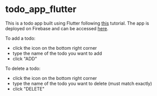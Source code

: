 # todo_app_flutter

This is a todo app built using Flutter following [this](https://www.section.io/engineering-education/how-to-build-a-flutter-todo-app/) tutorial. The app is deployed on Firebase and can be accessed [here](https://todoapp-flutter-70edd.web.app/#/).

To add a todo:
* click the icon on the bottom right corner
* type the name of the todo you want to add
* click "ADD"

To delete a todo:
* click the icon on the bottom right corner
* type the name of the todo you want to delete (must match exactly)
* click "DELETE"
